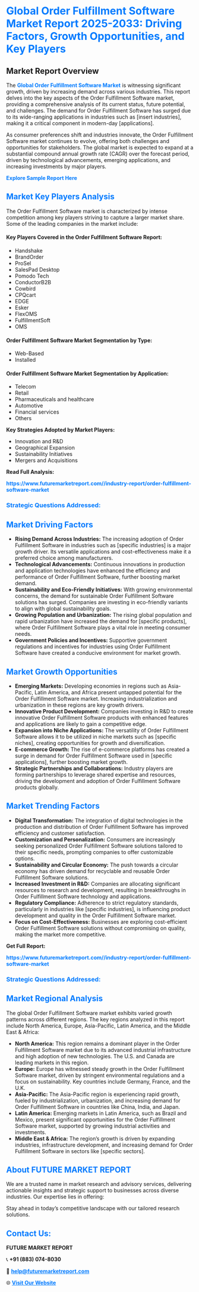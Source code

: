<h1 style="color: #007BFF;">Global Order Fulfillment Software Market Report 2025-2033: Driving Factors, Growth Opportunities, and Key Players</h1>

<section id="overview">
<h2>Market Report Overview</h2>
<p>The <a href="https://www.futuremarketreport.com//industry-report/order-fulfillment-software-market" style="color: #007BFF; text-decoration: none;"><strong>Global Order Fulfillment Software Market</strong></a> is witnessing significant growth, driven by increasing demand across various industries. This report delves into the key aspects of the Order Fulfillment Software market, providing a comprehensive analysis of its current status, future potential, and challenges. The demand for Order Fulfillment Software has surged due to its wide-ranging applications in industries such as [insert industries], making it a critical component in modern-day [applications].</p>
<p>As consumer preferences shift and industries innovate, the Order Fulfillment Software market continues to evolve, offering both challenges and opportunities for stakeholders. The global market is expected to expand at a substantial compound annual growth rate (CAGR) over the forecast period, driven by technological advancements, emerging applications, and increasing investments by major players.</p>
</section>

<section id="overview">
<p><a href="https://www.futuremarketreport.com//request-sample/reportId=47694" style="color: #007BFF; text-decoration: none;"><strong>Explore Sample Report Here</strong></a></p>
</section>

<section id="key-players">
<h2 style="color: #007BFF;">Market Key Players Analysis</h2>
<p>The Order Fulfillment Software market is characterized by intense competition among key players striving to capture a larger market share. Some of the leading companies in the market include:</p>
<h4>Key Players Covered in the Order Fulfillment Software Report:</h4>
<ul><li>Handshake</li><li>BrandOrder</li><li>ProSel</li><li>SalesPad Desktop</li><li>Pomodo Tech</li><li>ConductorB2B</li><li>Cowbird</li><li>CPQcart</li><li>EDGE</li><li>Esker</li><li>FlexOMS</li><li>FulfillmentSoft</li><li>OMS</li></ul>
<h4>Order Fulfillment Software Market Segmentation by Type:</h4>
<ul><li>Web-Based</li><li>Installed</li></ul>

<h4>Order Fulfillment Software Market Segmentation by Application:</h4>
<ul><li>Telecom</li><li>Retail</li><li>Pharmaceuticals and healthcare</li><li>Automotive</li><li>Financial services</li><li>Others</li></ul>
<p><strong>Key Strategies Adopted by Market Players:</strong></p>
<ul>
<li>Innovation and R&D</li>
<li>Geographical Expansion</li>
<li>Sustainability Initiatives</li>
<li>Mergers and Acquisitions</li>
</ul>
</section>

<section>
<p><strong>Read Full Analysis: </strong></p><a href="https://www.futuremarketreport.com//industry-report/order-fulfillment-software-market" style="color: #007BFF; text-decoration: none;"><strong>https://www.futuremarketreport.com//industry-report/order-fulfillment-software-market</strong></a>
<h3 style="color: #007BFF;">Strategic Questions Addressed:</h3>
</section>

<section id="driving-factors">
<h2 style="color: #007BFF;">Market Driving Factors</h2>
<ul>
<li><strong>Rising Demand Across Industries:</strong> The increasing adoption of Order Fulfillment Software in industries such as [specific industries] is a major growth driver. Its versatile applications and cost-effectiveness make it a preferred choice among manufacturers.</li>
<li><strong>Technological Advancements:</strong> Continuous innovations in production and application technologies have enhanced the efficiency and performance of Order Fulfillment Software, further boosting market demand.</li>
<li><strong>Sustainability and Eco-Friendly Initiatives:</strong> With growing environmental concerns, the demand for sustainable Order Fulfillment Software solutions has surged. Companies are investing in eco-friendly variants to align with global sustainability goals.</li>
<li><strong>Growing Population and Urbanization:</strong> The rising global population and rapid urbanization have increased the demand for [specific products], where Order Fulfillment Software plays a vital role in meeting consumer needs.</li>
<li><strong>Government Policies and Incentives:</strong> Supportive government regulations and incentives for industries using Order Fulfillment Software have created a conducive environment for market growth.</li>
</ul>
</section>

<section id="growth-opportunities">
<h2 style="color: #007BFF;">Market Growth Opportunities</h2>
<ul>
<li><strong>Emerging Markets:</strong> Developing economies in regions such as Asia-Pacific, Latin America, and Africa present untapped potential for the Order Fulfillment Software market. Increasing industrialization and urbanization in these regions are key growth drivers.</li>
<li><strong>Innovative Product Development:</strong> Companies investing in R&D to create innovative Order Fulfillment Software products with enhanced features and applications are likely to gain a competitive edge.</li>
<li><strong>Expansion into Niche Applications:</strong> The versatility of Order Fulfillment Software allows it to be utilized in niche markets such as [specific niches], creating opportunities for growth and diversification.</li>
<li><strong>E-commerce Growth:</strong> The rise of e-commerce platforms has created a surge in demand for Order Fulfillment Software used in [specific applications], further boosting market growth.</li>
<li><strong>Strategic Partnerships and Collaborations:</strong> Industry players are forming partnerships to leverage shared expertise and resources, driving the development and adoption of Order Fulfillment Software products globally.</li>
</ul>
</section>

<section id="trending-factors">
<h2 style="color: #007BFF;">Market Trending Factors</h2>
<ul>
<li><strong>Digital Transformation:</strong> The integration of digital technologies in the production and distribution of Order Fulfillment Software has improved efficiency and customer satisfaction.</li>
<li><strong>Customization and Personalization:</strong> Consumers are increasingly seeking personalized Order Fulfillment Software solutions tailored to their specific needs, prompting companies to offer customizable options.</li>
<li><strong>Sustainability and Circular Economy:</strong> The push towards a circular economy has driven demand for recyclable and reusable Order Fulfillment Software solutions.</li>
<li><strong>Increased Investment in R&D:</strong> Companies are allocating significant resources to research and development, resulting in breakthroughs in Order Fulfillment Software technology and applications.</li>
<li><strong>Regulatory Compliance:</strong> Adherence to strict regulatory standards, particularly in industries like [specific industries], is influencing product development and quality in the Order Fulfillment Software market.</li>
<li><strong>Focus on Cost-Effectiveness:</strong> Businesses are exploring cost-efficient Order Fulfillment Software solutions without compromising on quality, making the market more competitive.</li>
</ul>
</section>

<section>
<p><strong>Get Full Report: </strong></p><a href="https://www.futuremarketreport.com//industry-report/order-fulfillment-software-market" style="color: #007BFF; text-decoration: none;"><strong>https://www.futuremarketreport.com//industry-report/order-fulfillment-software-market</strong></a>
<h3 style="color: #007BFF;">Strategic Questions Addressed:</h3>
</section>


<section id="regional-analysis">
<h2 style="color: #007BFF;">Market Regional Analysis</h2>
<p>The global Order Fulfillment Software market exhibits varied growth patterns across different regions. The key regions analyzed in this report include North America, Europe, Asia-Pacific, Latin America, and the Middle East & Africa:</p>
<ul>
<li><strong>North America:</strong> This region remains a dominant player in the Order Fulfillment Software market due to its advanced industrial infrastructure and high adoption of new technologies. The U.S. and Canada are leading markets in this region.</li>
<li><strong>Europe:</strong> Europe has witnessed steady growth in the Order Fulfillment Software market, driven by stringent environmental regulations and a focus on sustainability. Key countries include Germany, France, and the U.K.</li>
<li><strong>Asia-Pacific:</strong> The Asia-Pacific region is experiencing rapid growth, fueled by industrialization, urbanization, and increasing demand for Order Fulfillment Software in countries like China, India, and Japan.</li>
<li><strong>Latin America:</strong> Emerging markets in Latin America, such as Brazil and Mexico, present significant opportunities for the Order Fulfillment Software market, supported by growing industrial activities and investments.</li>
<li><strong>Middle East & Africa:</strong> The region’s growth is driven by expanding industries, infrastructure development, and increasing demand for Order Fulfillment Software in sectors like [specific sectors].</li>
</ul>
</section>

<footer>
<h2 style="color: #007BFF;">About FUTURE MARKET REPORT</h2>
<p>We are a trusted name in market research and advisory services, delivering actionable insights and strategic support to businesses across diverse industries. Our expertise lies in offering:</p>

<p>Stay ahead in today’s competitive landscape with our tailored research solutions.</p>

<h2 style="color: #007BFF;">Contact Us:</h2>
<p><strong>FUTURE MARKET REPORT</strong></p>
<p>📞 <strong>+91 (883) 074-8030</strong></p>
<p>📧 <strong><a href="mailto:help@futuremarketreport.com" style="color: #007BFF;">help@futuremarketreport.com</a></strong></p>
<p>🌐 <strong><a href="https://www.futuremarketreport.com/" style="color: #007BFF;">Visit Our Website</a></strong></p>
</footer>